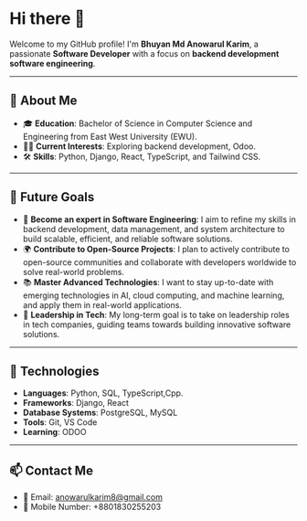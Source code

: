 # Hi there 👋  

Welcome to my GitHub profile! I'm **Bhuyan Md Anowarul Karim**, a passionate **Software Developer** with a focus on **backend development** **software engineering**.  

---

## 🚀 About Me  

- 🎓 **Education**: Bachelor of Science in Computer Science and Engineering from East West University (EWU).  
- 🧑‍💻 **Current Interests**: Exploring backend development, Odoo.  
- 🛠️ **Skills**: Python, Django, React, TypeScript, and Tailwind CSS.

---
## 🚀 Future Goals  

- 🎯 **Become an expert in Software Engineering**: I aim to refine my skills in backend development, data management, and system architecture to build scalable, efficient, and reliable software solutions.
- 🌍 **Contribute to Open-Source Projects**: I plan to actively contribute to open-source communities and collaborate with developers worldwide to solve real-world problems.
- 📚 **Master Advanced Technologies**: I want to stay up-to-date with emerging technologies in AI, cloud computing, and machine learning, and apply them in real-world applications.
- 💼 **Leadership in Tech**: My long-term goal is to take on leadership roles in tech companies, guiding teams towards building innovative software solutions.
---

## 🔧 Technologies  

- **Languages**: Python, SQL, TypeScript,Cpp.  
- **Frameworks**: Django, React  
- **Database Systems**: PostgreSQL, MySQL  
- **Tools**: Git, VS Code
- **Learning**: ODOO

---

## 📫 Contact Me  

- 📧 Email: anowarulkarim8@gmail.com  
- 📱 Mobile Number: +8801830255203

 
